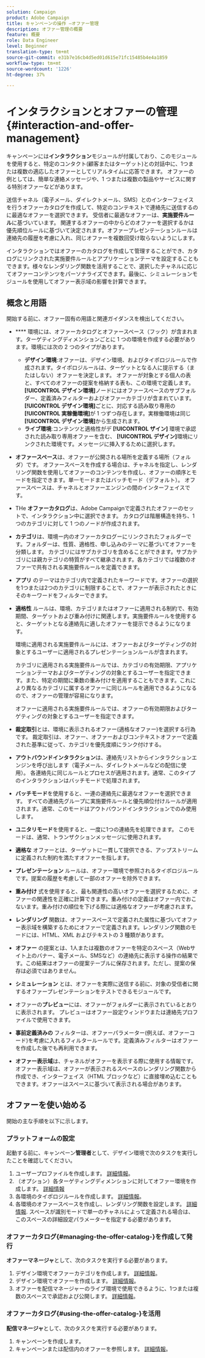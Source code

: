 ```yaml
---
solution: Campaign
product: Adobe Campaign
title: キャンペーンの操作 —オファー管理
description: オファー管理の概要
feature: 概要
role: Data Engineer
level: Beginner
translation-type: tm+mt
source-git-commit: e31b7e16cb4d5ed01d615e71fc15485b4e4a1859
workflow-type: tm+mt
source-wordcount: '1226'
ht-degree: 37%

---
```


# インタラクションとオファーの管理{#interaction-and-offer-management}

キャンペーンには&#x200B;**インタラクション**&#x200B;モジュールが付属しており、このモジュールを使用すると、特定のコンタクト(顧客またはターゲット)との対話中に、1つまたは複数の適応したオファーとしてリアルタイムに応答できます。 オファーの例としては、簡単な連絡メッセージや、1 つまたは複数の製品やサービスに関する特別オファーなどがあります。

送信チャネル（電子メール、ダイレクトメール、SMS）とのインターフェイスを行うオファーカタログを作成して、特定のコンテキストで連絡先に送信するのに最適なオファーを選択できます。 受信者に最適なオファーは、**実施要件ルール**&#x200B;に基づいています。 関連するオファーの中からどのオファーを選択するかは優先順位ルールに基づいて決定されます。オファープレゼンテーションルールは連絡先の履歴を考慮に入れ、同じオファーを複数回受け取らないようにします。

インタラクションではオファーのカタログを作成して管理することができ、カタログにリンクされた実施要件ルールとアプリケーションテーマを設定することもできます。様々なレンダリング関数を活用することで、選択したチャネルに応じてオファーコンテンツをパーソナライズできます。最後に、シミュレーションモジュールを使用してオファー表示域の影響を計算できます。

## 概念と用語

開始する前に、オファー固有の用語と関連ガイダンスを検出してください。

* **** 環境には、オファーカタログとオファースペース（フック）が含まれます。ターゲティングディメンションごとに 1 つの環境を作成する必要があります。環境には次の 2 つのタイプがあります。

   * **デザイン環境**:オファーは、デザイン環境、およびタイポロジルールで作成されます。タイポロジルールは、ターゲットとなる人に提示する（またはしない）オファーを決定します。 オファーが対象とする個人の表と、すべてのオファーの提案を格納する表も、この環境で定義します。 **[!UICONTROL デザイン環境]**&#x200B;ノードにはオファースペースのサブフォルダー、定義済みフィルターおよびオファーカテゴリが含まれています。**[!UICONTROL デザイン環境]**&#x200B;ごとに、対応する読み取り専用の&#x200B;**[!UICONTROL 実稼働環境]**&#x200B;が 1 つずつ存在します。実稼働環境は同じ&#x200B;**[!UICONTROL デザイン環境]**&#x200B;から生成されます。
   * **ライブ環境**:コンテンツと適格性がデ **[!UICONTROL ザイン]** 環境で承認された読み取り専用オファーを含む、 **[!UICONTROL デザイン]**&#x200B;環境にリンクされた環境です。メッセージに挿入するために選択します。

* **オファースペース**&#x200B;は、オファーが公開される場所を定義する場所（フォルダ）です。 オファースペースを作成する場合は、チャネルを指定し、レンダリング関数を使用してオファーのコンテンツを作成し、オファーの順序とモードを指定できます。単一モードまたはバッチモード（デフォルト）。 オファースペースは、チャネルとオファーエンジンの間のインターフェイスです。
* THe **オファーカタログ**&#x200B;は、Adobe Campaignで定義されたオファーのセットで、インタラクション中に選択できます。 カタログは階層構造を持ち、1 つのカテゴリに対して 1 つのノードが作成されます。
* **カテゴリ**&#x200B;は、環境ー内のオファーカタログーにリンクされたフォルダーです。フォルダーは、性質、適格性、申し込みのテーマに基づいてオファーを分類します。 カテゴリにはサブカテゴリを含めることができます。サブカテゴリには親カテゴリの特質がすべて継承されます。各カテゴリでは複数のオファーで共有される実施要件ルールを定義できます。
* **アプリ** のテーマはカテゴリ内で定義されたキーワードです。オファーの選択を1つまたは2つのカテゴリに制限することで、オファーが表示されたときにそのキーワードをフィルターできます。
* **適格性** ルールは、環境、カテゴリまたはオファーに適用される制約で、有効期間、ターゲットおよび重み付けに関連します。実施要件ルールを使用すると、ターゲットとなる連絡先に適したオファーを提示できるようになります。

   環境に適用される実施要件ルールには、オファーおよびターゲティングの対象とするユーザーに適用されるプレゼンテーションルールが含まれます。

   カテゴリに適用される実施要件ルールでは、カテゴリの有効期限、アプリケーションテーマおよびターゲティングの対象とするユーザーを指定できます。また、特定の期間に乗数の重み付けを適用することもできます。これにより異なるカテゴリに属するオファーに同じルールを適用できるようになるので、オファーの管理が容易になります。

   オファーに適用される実施要件ルールでは、オファーの有効期限およびターゲティングの対象とするユーザーを指定できます。

* **裁定取引**&#x200B;とは、環境に表示されるオファー(適格なオファー)を選択する行為です。 裁定取引は、オファー、オファーおよびコンテキストオファーで定義された基準に従って、カテゴリを優先度順にランク付けする。
* **アウトバウンドインタラクション**&#x200B;は、連絡先リストからインタラクションエンジンを呼び出します（電子メール、ダイレクトメールなどの配信に使用）。 各連絡先に同じルールとプロセスが適用されます。通常、このタイプのインタラクションはバッチモードで処理されます。
* **バッチモード**&#x200B;を使用すると、一連の連絡先に最適なオファーを選択できます。 すべての連絡先グループに実施要件ルールと優先順位付けルールが適用されます。通常、このモードはアウトバウンドインタラクションでのみ使用します。
* **ユニタリモード**&#x200B;を使用すると、一度に1つの連絡先を処理できます。 このモードは、通常、トランザクションメッセージに使用されます。
* **適格な** オファーとは、ターゲットに一貫して提供できる、アップストリームに定義された制約を満たすオファーを指します。
* **プレゼンテーション** ルールは、オファー環境で参照されるタイポロジルールです。提案の履歴を考慮して一部のオファーを除外できます。
* **重み付け** 式を使用すると、最も関連性の高いオファーを選択するために、オファーの関連性を正確に計算できます。重み付けの定義はオファー内でおこないます。重み付けの順位を下げる際には適格なオファーが考慮されます。
* **レンダリング** 関数は、オファースペースで定義された属性に基づいてオファー表示域を構築するためにオファーで定義されます。レンダリング関数のモードには、HTML、XML およびテキストの 3 種類があります。
* **オファー** の提案とは、1人または複数のオファーを特定のスペース（Webサイト上のバナー、電子メール、SMSなど）の連絡先に表示する操作の結果です。この結果はオファーの提案テーブルに保存されます。ただし、提案の保存は必須ではありません。
* **シミュレーション** とは、オファーを実際に送信する前に、対象の受信者に関するオファープレゼンテーションをテストできるモジュールです。
* オファーの&#x200B;**プレビュー**&#x200B;には、オファーがフォルダーに表示されているとおりに表示されます。 プレビューはオファー設定ウィンドウまたは連絡先プロファイルで使用できます。
* **事前定義済みの** フィルターは、オファーパラメーター(例えば、オファーコード)を考慮に入れるフィルタールールです。定義済みフィルターはオファーを作成した後でも再利用できます。
* **オファー表示域**&#x200B;は、チャネルがオファーを表示する際に使用する情報です。 オファー表示域は、オファーが表示されるスペースのレンダリング関数から作成でき、インターフェイス（HTML ブロックなど）に直接埋め込むこともできます。オファーはスペースに基づいて表示される場合があります。

## オファーを使い始める

開始の主な手順を以下に示します。

### プラットフォームの設定

起動する前に、キャンペーン&#x200B;**管理者**&#x200B;として、デザイン環境で次のタスクを実行したことを確認してください。

1. ユーザープロファイルを作成します。 [詳細情報](interaction-operators.md)。
1. （オプション）各ターゲティングディメンションに対してオファー環境を作成します。 [詳細情報](interaction-env.md)
1. 各環境のタイポロジルールを作成します。 [詳細情報](interaction-offers.md#offer-presentation)。
1. 各環境のオファースペースを作成し、レンダリング関数を設定します。 [詳細情報](interaction-offer-spaces.md).
スペースが識別モードで単一のチャネルによって定義される場合は、このスペースの詳細設定パラメーターを指定する必要があります。

### オファーカタログ{#managing-the-offer-catalog-}を作成して発行

**オファーマネージャ**&#x200B;として、次のタスクを実行する必要があります。

1. デザイン環境でオファーカテゴリを作成します。 [詳細情報](interaction-offer-catalog.md#creating-offer-categories)。
1. デザイン環境でオファーを作成します。 [詳細情報](interaction-offer.md)。
1. オファーを配信マネージャーのライブ環境で使用できるように、1つまたは複数のスペースで承認および公開します。 [詳細情報](interaction-offer.md#approve-offers)。

### オファーカタログ{#using-the-offer-catalog-}を活用

**配信マネージャ**&#x200B;として、次のタスクを実行する必要があります。

1. キャンペーンを作成します。
1. キャンペーンまたは配信内のオファーを参照します。 [詳細情報](interaction-send-offers.md)。

